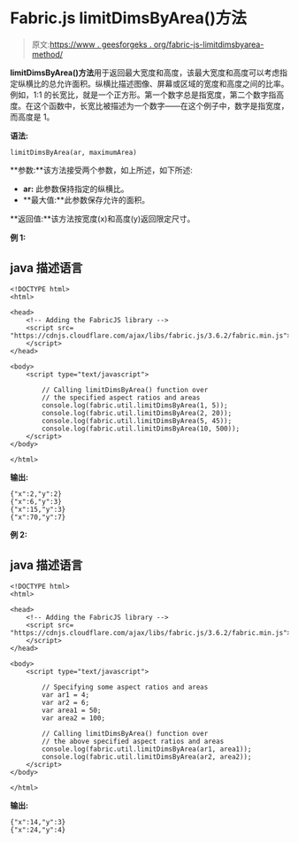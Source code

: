 # Fabric.js limitDimsByArea()方法

> 原文:[https://www . geesforgeks . org/fabric-js-limitdimsbyarea-method/](https://www.geeksforgeeks.org/fabric-js-limitdimsbyarea-method/)

**limitDimsByArea()方法**用于返回最大宽度和高度，该最大宽度和高度可以考虑指定纵横比的总允许面积。纵横比描述图像、屏幕或区域的宽度和高度之间的比率。例如，1:1 的长宽比，就是一个正方形。第一个数字总是指宽度，第二个数字指高度。在这个函数中，长宽比被描述为一个数字——在这个例子中，数字是指宽度，而高度是 1。

**语法:**

```
limitDimsByArea(ar, maximumArea)
```

**参数:**该方法接受两个参数，如上所述，如下所述:

*   **ar:** 此参数保持指定的纵横比。
*   **最大值:**此参数保存允许的面积。

**返回值:**该方法按宽度(x)和高度(y)返回限定尺寸。

**例 1:**

## java 描述语言

```
<!DOCTYPE html>
<html>

<head>
    <!-- Adding the FabricJS library -->
    <script src=
"https://cdnjs.cloudflare.com/ajax/libs/fabric.js/3.6.2/fabric.min.js">
    </script>
</head>

<body>
    <script type="text/javascript">

        // Calling limitDimsByArea() function over
        // the specified aspect ratios and areas
        console.log(fabric.util.limitDimsByArea(1, 5));
        console.log(fabric.util.limitDimsByArea(2, 20));
        console.log(fabric.util.limitDimsByArea(5, 45));
        console.log(fabric.util.limitDimsByArea(10, 500));
    </script>
</body>

</html>
```

**输出:**

```
{"x":2,"y":2}
{"x":6,"y":3}
{"x":15,"y":3}
{"x":70,"y":7}
```

**例 2:**

## java 描述语言

```
<!DOCTYPE html>
<html>

<head>
    <!-- Adding the FabricJS library -->
    <script src=
"https://cdnjs.cloudflare.com/ajax/libs/fabric.js/3.6.2/fabric.min.js">
    </script>
</head>

<body>
    <script type="text/javascript">

        // Specifying some aspect ratios and areas
        var ar1 = 4;
        var ar2 = 6;
        var area1 = 50;
        var area2 = 100;

        // Calling limitDimsByArea() function over
        // the above specified aspect ratios and areas
        console.log(fabric.util.limitDimsByArea(ar1, area1));
        console.log(fabric.util.limitDimsByArea(ar2, area2));
    </script>
</body>

</html>
```

**输出:**

```
{"x":14,"y":3}
{"x":24,"y":4}
```